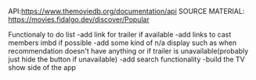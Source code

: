 API:https://www.themoviedb.org/documentation/api
SOURCE MATERIAL: https://movies.fidalgo.dev/discover/Popular

Functionaly to do list
    <!-- -try to figure out the loading issue( why it can't seem to load each individual movie) -->
    -add link for trailer if available
    -add links to cast members imbd if possible
    -add some kind of n/a display such as when recommendation doesn't have anything or if trailer is unavailable(probably just hide the button if unavailable)
    -add search functionality
    -build the TV show side of the app
